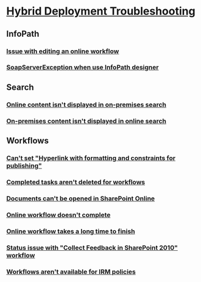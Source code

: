 # [Hybrid Deployment Troubleshooting](../hybrid.md)

## InfoPath
### [Issue with editing an online workflow](../InfoPath/fails-editing-workflow.md)
### [SoapServerException when use InfoPath designer](../infopath/soapserverexception-when-customizing-list-form-using-InfoPath-designer.md)

## Search
### [Online content isn't displayed in on-premises search](../search/online-content-not-displayed-in-on-premises-search.md)
### [On-premises content isn't displayed in online search](../search/on-premises-content-not-displayed-in-online-search.md)

## Workflows
### [Can't set "Hyperlink with formatting and constraints for publishing"](../Workflows/fails-setting-workflow-column-value.md)
### [Completed tasks aren't deleted for workflows](../Workflows/fails-deleting-completed-workflow-tasks.md)
### [Documents can't be opened in SharePoint Online](../Workflows/workflow-platform-created-document-fails-open.md)
### [Online workflow doesn't complete](../Workflows/workflow-status-suspended.md)
### [Online workflow takes a long time to finish](../Workflows/workflow-takes-longer.md)
### [Status issue with "Collect Feedback in SharePoint 2010" workflow](../Workflows/workflow-reports-retrying-status.md)
### [Workflows aren't available for IRM policies](../Workflows/irm-policies-fails-sharepoint-workflows-visible.md)